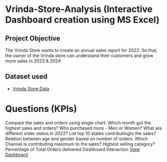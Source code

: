 # Vrinda-Store-Analysis (Interactive Dashboard creation using MS Excel)
## Project Objective
The Vrinda Store wants to create an annual sales report for 2022. So that, the owner of the Vrinda store can understand their customers and grow more sales in 2023 & 2024
## Dataset used
- <a href="https://github.com/ShariqAyan/Vrinda-Store-Analysis-Excel/blob/main/Vrinda%20Store%20Data%20Analysis.xlsx">Vrinda Store Data</a>
# Questions (KPIs)
Compare the sales and orders using single chart.
Which month got the highest sales and orders?
Who purchased more - Men or Women?
What are different order status in 2022?
List top 10 states contributingto the sales?
Relation between age and gender based on number of orders.
Which Channel is contributing maximum to the sales?
Highest selling category?
Percentage of Total Orders delivered
Dashboard Interaction <a href="https://github.com/ShariqAyan/Vrinda-Store-Analysis-Excel/blob/main/Snapshot%20of%20the%20Dashboard.png">View Dashboard</a>
